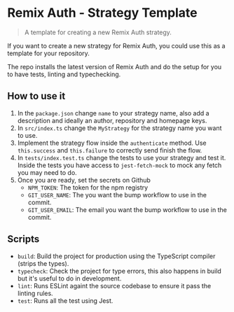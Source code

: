 # Remix Auth - Strategy Template

> A template for creating a new Remix Auth strategy.

If you want to create a new strategy for Remix Auth, you could use this as a template for your repository.

The repo installs the latest version of Remix Auth and do the setup for you to have tests, linting and typechecking.

## How to use it

1. In the `package.json` change `name` to your strategy name, also add a description and ideally an author, repository and homepage keys.
2. In `src/index.ts` change the `MyStrategy` for the strategy name you want to use.
3. Implement the strategy flow inside the `authenticate` method. Use `this.success` and `this.failure` to correctly send finish the flow.
4. In `tests/index.test.ts` change the tests to use your strategy and test it. Inside the tests you have access to `jest-fetch-mock` to mock any fetch you may need to do.
5. Once you are ready, set the secrets on Github
   - `NPM_TOKEN`: The token for the npm registry
   - `GIT_USER_NAME`: The you want the bump workflow to use in the commit.
   - `GIT_USER_EMAIL`: The email you want the bump workflow to use in the commit.

## Scripts

- `build`: Build the project for production using the TypeScript compiler (strips the types).
- `typecheck`: Check the project for type errors, this also happens in build but it's useful to do in development.
- `lint`: Runs ESLint againt the source codebase to ensure it pass the linting rules.
- `test`: Runs all the test using Jest.
